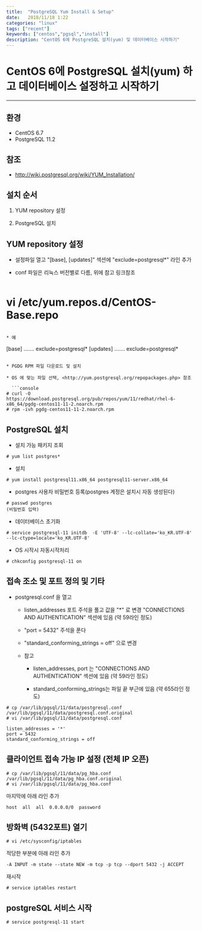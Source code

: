 ```yaml
---
title:  "PostgreSQL Yum Install & Setup"
date:   2018/11/18 1:22
categories: "linux"
tags: ["recent"]
keywords: ["centos","pgsql","install"]
description: "CentOS 6에 PostgreSQL 설치(yum) 및 데이터베이스 시작하기"
---
```


# CentOS 6에 PostgreSQL 설치(yum) 하고 데이터베이스 설정하고 시작하기
---

## 환경

- CentOS 6.7
- PostgreSQL 11.2

## 참조

- <http://wiki.postgresql.org/wiki/YUM_Installation/>


## 설치 순서

1. YUM repository 설정

2. PostgreSQL 설치



## YUM repository 설정

* 설정파일 열고 "[base], [updates]" 섹션에 "exclude=postgresql*" 라인 추가

* conf 파일은 리눅스 버전별로 다름, 위에 참고 링크참조

  ```console
# vi /etc/yum.repos.d/CentOS-Base.repo
```

* 예

  ```
[base]
.......
exclude=postgresql*
[updates]
.......
exclude=postgresql*
```

* PGDG RPM 파일 다운로드 및 설치

* OS 에 맞는 파일 선택, <http://yum.postgresql.org/repopackages.php> 참조

  ```console
# curl -O https://download.postgresql.org/pub/repos/yum/11/redhat/rhel-6-x86_64/pgdg-centos11-11-2.noarch.rpm
# rpm -ivh pgdg-centos11-11-2.noarch.rpm
```

## PostgreSQL 설치

* 설치 가능 패키지 조회

```console
# yum list postgres*
```

* 설치 

```console
# yum install postgresql11.x86_64 postgresql11-server.x86_64
```

* postgres 사용자 비밀번호 등록(postgres 계정은 설치시 자동 생성된다)

```console
# passwd postgres
(비밀번호 입력)
```

* 데이터베이스 초기화

```console
# service postgresql-11 initdb  -E 'UTF-8' --lc-collate='ko_KR.UTF-8' --lc-ctype=locale='ko_KR.UTF-8'
```

* OS 시작시 자동시작처리

```console
# chkconfig postgresql-11 on
```


## 접속 조소 및 포트 정의 및 기타

* postgresql.conf 을 열고

  * listen_addresses 포트 주석을 풀고 값을 "*" 로 변경 "CONNECTIONS AND AUTHENTICATION" 섹션에 있음 (약 59라인 정도)

  * "port = 5432" 주석을 푼다

  * "standard_conforming_strings = off" 으로 변경 

  * 참고
  
    * listen_addresses, port 는 "CONNECTIONS AND AUTHENTICATION" 섹션에 있음 (약 59라인 정도)

	* standard_conforming_strings는 파일 끝 부근에 있음 (약 655라인 정도)

```console
# cp /var/lib/pgsql/11/data/postgresql.conf  /var/lib/pgsql/11/data/postgresql.conf.original
# vi /var/lib/pgsql/11/data/postgresql.conf 
```

```
listen_addresses = '*'
port = 5432
standard_conforming_strings = off
```

## 클라이언트 접속 가능 IP 설정 (전체 IP 오픈)

```console
# cp /var/lib/pgsql/11/data/pg_hba.conf /var/lib/pgsql/11/data/pg_hba.conf.original
# vi /var/lib/pgsql/11/data/pg_hba.conf
```

마지막에 아래 라인 추가

```
host  all  all  0.0.0.0/0  password
```

## 방화벽 (5432포트) 열기

```console
# vi /etc/sysconfig/iptables
```

적당한 부분에 아래 라인 추가

```
-A INPUT -m state --state NEW -m tcp -p tcp --dport 5432 -j ACCEPT
```

재시작
```console
# service iptables restart
```

## postgreSQL 서비스 시작

```console
# service postgresql-11 start
```
